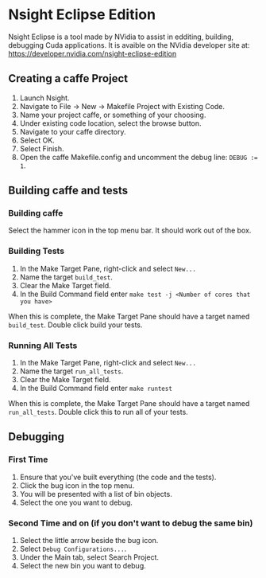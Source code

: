 # Nsight Eclipse Edition

Nsight Eclipse is a tool made by NVidia to assist in edditing, building, debugging Cuda applications. It is avaible on the NVidia developer site at: https://developer.nvidia.com/nsight-eclipse-edition

## Creating a caffe Project

1. Launch Nsight.
1. Navigate to File -> New -> Makefile Project with Existing Code.
1. Name your project caffe, or something of your choosing.
1. Under existing code location, select the browse button.
1. Navigate to your caffe directory.
1. Select OK.
1. Select Finish.
1. Open the caffe Makefile.config and uncomment the debug line: `DEBUG := 1`.

## Building caffe and tests

### Building caffe

Select the hammer icon in the top menu bar. It should work out of the box.

### Building Tests

1. In the Make Target Pane, right-click and select `New...`
1. Name the target `build_test`.
1. Clear the Make Target field.
1. In the Build Command field enter `make test -j <Number of cores that you have>`

When this is complete, the Make Target Pane should have a target named `build_test`. Double click build your tests.

### Running All Tests

1. In the Make Target Pane, right-click and select `New...`
1. Name the target `run_all_tests`.
1. Clear the Make Target field.
1. In the Build Command field enter `make runtest`

When this is complete, the Make Target Pane should have a target named `run_all_tests`. Double click this to run all of your tests.

## Debugging

### First Time

1. Ensure that you've built everything (the code and the tests).
1. Click the bug icon in the top menu.
1. You will be presented with a list of bin objects.
1. Select the one you want to debug.

### Second Time and on (if you don't want to debug the same bin)

1. Select the little arrow beside the bug icon.
1. Select `Debug Configurations...`.
1. Under the Main tab, select Search Project.
1. Select the new bin you want to debug.